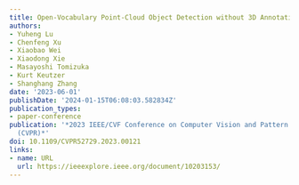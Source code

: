 ```yaml
---
title: Open-Vocabulary Point-Cloud Object Detection without 3D Annotation
authors:
- Yuheng Lu
- Chenfeng Xu
- Xiaobao Wei
- Xiaodong Xie
- Masayoshi Tomizuka
- Kurt Keutzer
- Shanghang Zhang
date: '2023-06-01'
publishDate: '2024-01-15T06:08:03.582834Z'
publication_types:
- paper-conference
publication: '*2023 IEEE/CVF Conference on Computer Vision and Pattern Recognition
  (CVPR)*'
doi: 10.1109/CVPR52729.2023.00121
links:
- name: URL
  url: https://ieeexplore.ieee.org/document/10203153/
---
```


